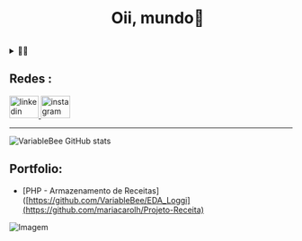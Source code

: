 <!--título-->
<div id="user-content-toc">
  <ul align="center">
    <summary><h1 style="display: inline-block">Oii, mundo🐷</h1></summary>
</div>


<!-- Apresentação -->
<details>

  <summary>👨‍💻</summary>

  - ⚡ Oii, eu sou a Maria. Tenho 20 anos e atualmente estudo Engenharia de Software.

</details>

<!-- Links -->
## Redes :
<div align="left">
  <a href="https://www.linkedin.com/in/maria-carolina-616125211/" target="_blank">
    <img src="https://raw.githubusercontent.com/maurodesouza/profile-readme-generator/master/src/assets/icons/social/linkedin/default.svg" width="52" height="40" alt="linkedin logo"  />
  </a>
  <a href="https://www.instagram.com/mariacarolh_/" target="_blank">
    <img src="https://raw.githubusercontent.com/maurodesouza/profile-readme-generator/master/src/assets/icons/social/instagram/default.svg" width="52" height="40" alt="instagram logo"  />
  </a>
</div>

---

<!-- GithubStats -->
![VariableBee GitHub stats](https://github-readme-stats.vercel.app/api?username=mariacarolh&show_icons=true&theme=gotham)

<!-- Portfolio -->
## Portfolio:
- [PHP - Armazenamento de Receitas]([https://github.com/VariableBee/EDA_Loggi](https://github.com/mariacarolh/Projeto-Receita)

<!-- GIF -->
<p align="left">
  <img align="center" src="https://media.giphy.com/media/QDjpIL6oNCVZ4qzGs7/giphy.gif" alt="Imagem">
</p>


